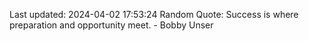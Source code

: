Last updated: 2024-04-02 17:53:24
Random Quote: Success is where preparation and opportunity meet. - Bobby Unser